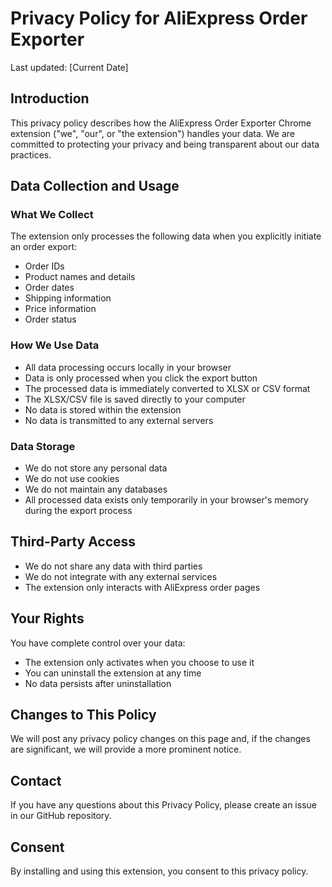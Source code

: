 # Privacy Policy for AliExpress Order Exporter

Last updated: [Current Date]

## Introduction

This privacy policy describes how the AliExpress Order Exporter Chrome extension ("we", "our", or "the extension") handles your data. We are committed to protecting your privacy and being transparent about our data practices.

## Data Collection and Usage

### What We Collect

The extension only processes the following data when you explicitly initiate an order export:

- Order IDs
- Product names and details
- Order dates
- Shipping information
- Price information
- Order status

### How We Use Data

- All data processing occurs locally in your browser
- Data is only processed when you click the export button
- The processed data is immediately converted to XLSX or CSV format
- The XLSX/CSV file is saved directly to your computer
- No data is stored within the extension
- No data is transmitted to any external servers

### Data Storage

- We do not store any personal data
- We do not use cookies
- We do not maintain any databases
- All processed data exists only temporarily in your browser's memory during the export process

## Third-Party Access

- We do not share any data with third parties
- We do not integrate with any external services
- The extension only interacts with AliExpress order pages

## Your Rights

You have complete control over your data:

- The extension only activates when you choose to use it
- You can uninstall the extension at any time
- No data persists after uninstallation

## Changes to This Policy

We will post any privacy policy changes on this page and, if the changes are significant, we will provide a more prominent notice.

## Contact

If you have any questions about this Privacy Policy, please create an issue in our GitHub repository.

## Consent

By installing and using this extension, you consent to this privacy policy.
